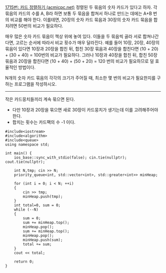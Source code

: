 [1715번: 카드 정렬하기 (acmicpc.net)](https://www.acmicpc.net/problem/1715)
정렬된 두 묶음의 숫자 카드가 있다고 하자. 각 묶음의 카드의 수를 A, B라 하면 보통 두 묶음을 합쳐서 하나로 만드는 데에는 A+B 번의 비교를 해야 한다. 이를테면, 20장의 숫자 카드 묶음과 30장의 숫자 카드 묶음을 합치려면 50번의 비교가 필요하다.

매우 많은 숫자 카드 묶음이 책상 위에 놓여 있다. 이들을 두 묶음씩 골라 서로 합쳐나간다면, 고르는 순서에 따라서 비교 횟수가 매우 달라진다. 예를 들어 10장, 20장, 40장의 묶음이 있다면 10장과 20장을 합친 뒤, 합친 30장 묶음과 40장을 합친다면 (10 + 20) + (30 + 40) = 100번의 비교가 필요하다. 그러나 10장과 40장을 합친 뒤, 합친 50장 묶음과 20장을 합친다면 (10 + 40) + (50 + 20) = 120 번의 비교가 필요하므로 덜 효율적인 방법이다.

N개의 숫자 카드 묶음의 각각의 크기가 주어질 때, 최소한 몇 번의 비교가 필요한지를 구하는 프로그램을 작성하시오.

------------------------------------------------------------------------

작은 카드뭉치들끼리 계속 묶으면 된다.

- 다만 10장과 20장을 묶으면 새로 30장이 카드뭉치가 생기는데 이를 고려해주어야한다.
- 합치는 횟수는 카드팩의 수 -1 이다.

```
#include<iostream>
#include<algorithm>
#include<queue>
using namespace std;

int main() {
    ios_base::sync_with_stdio(false); cin.tie(nullptr); cout.tie(nullptr);

    int N,tmp; cin >> N;
    priority_queue<int, std::vector<int>, std::greater<int>> minHeap;

    for (int i = 0; i < N; ++i)
    {
        cin >> tmp;
        minHeap.push(tmp);
    }
    int total=0, sum = 0;
    while (--N)
    {
        sum = 0;
        sum += minHeap.top();
        minHeap.pop();
        sum += minHeap.top();
        minHeap.pop();
        minHeap.push(sum);
        total += sum;
    }
    cout << total;

    return 0;
}

```